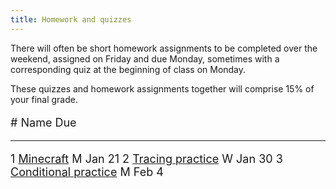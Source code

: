 ```yaml
---
title: Homework and quizzes
---
```


There will often be short homework assignments to be completed over
the weekend, assigned on Friday and due Monday, sometimes with a
corresponding quiz at the beginning of class on Monday.

These quizzes and homework assignments together will comprise 15% of
your final grade.

<font size="+1">

\#  Name                                                                                                               Due
--- ---------------                                                                                                    ----
1   [Minecraft](static/minecraft.html)                                                                                 M Jan 21
2   [Tracing practice](static/tracing-practice.pdf)                                                                    W Jan 30
3   [Conditional practice](static/conditional-practice.pdf)                                                            M Feb 4

<!-- 0   [Who Are You](XXX)                                                                                                 Friday August 24 -->
<!-- 4   [Function and loop reading](static/function-reading.pdf)                                                           Monday September 24 -->
<!-- 5   [DNA Strings](static/dna-strings.html)                                                                             Monday October 1 -->
<!-- 6   [For loop reading](static/for-reading.pdf)                                                                         Wednesday October 24 -->
<!-- 7   [Dictionary & heap reading](static/heap-dict-reading.pdf)                                                          Wednesday October 31 -->
<!-- 8   [Class design practice](static/class-design.pdf)                                                                   Wednesday November 7 -->
<!-- 9   [Recursion practice](static/recursion.pdf)                                                                         Wednesday November 14 -->



<!-- 5: [Function, loop, and string reading](static/loop-string-reading.pdf)                                               Monday February 26 -->
<!-- 6: [Heap tracing](static/heap-tracing.pdf) [ [Heap tracing template](static/heap-tracing-template.pdf) ]              Monday April 2 -->

<!-- 6: [Zen reading -- section 1](http://mgoadric.github.io/csci150/homework/zen.html)                                 March 30 -->
<!-- 7: [System analysis](static/system-analysis.html)                                                                  April 4 -->

</font>
